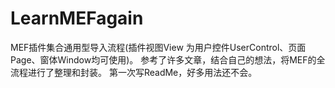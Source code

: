 # LearnMEFagain
MEF插件集合通用型导入流程(插件视图View 为用户控件UserControl、页面Page、窗体Window均可使用)。
参考了许多文章，结合自己的想法，将MEF的全流程进行了整理和封装。
第一次写ReadMe，好多用法还不会。
